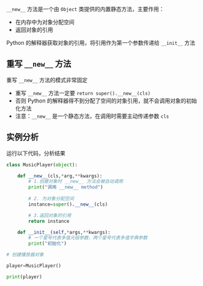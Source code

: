 
`__new__` 方法是一个由 `Object` 类提供的内置静态方法，主要作用：

- 在内存中为对象分配空间
- 返回对象的引用

Python 的解释器获取对象的引用，将引用作为第一个参数传递给 `__init__` 方法

## 重写 `__new__` 方法

重写 `__new__` 方法的模式非常固定

- 重写 `__new__` 方法一定要 `return super().__new__(cls)`
- 否则 Python 的解释器得不到分配了空间的对象引用，就不会调用对象的初始化方法
- 注意：`__new__` 是一个静态方法，在调用时需要主动传递参数 `cls`


## 实例分析

运行以下代码，分析结果

```py
class MusicPlayer(object):

    def __new__(cls,*arg,**kwargs):
        # 1.创建对象时 __new__ 方法会被自动调用
        print("调用 __new__ method")
        
        # 2. 为对象分配空间
        instance=super().__new__(cls)

        # 3.返回对象的引用
        return instance

    def __init__(self,*args,**kwargs): 
        # 一个星号代表多值元组参数，两个星号代表多值字典参数
        print("初始化")

# 创建播放器对象

player=MusicPlayer()

print(player)
```